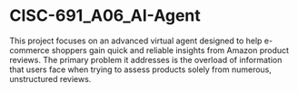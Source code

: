 # CISC-691_A06_AI-Agent
This project focuses on an advanced virtual agent designed to help e-commerce shoppers gain quick and reliable insights from Amazon product reviews. The primary problem it addresses is the overload of information that users face when trying to assess products solely from numerous, unstructured reviews. 
